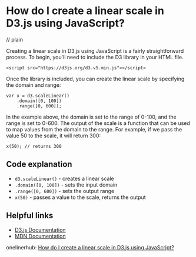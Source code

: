 # How do I create a linear scale in D3.js using JavaScript?
// plain

Creating a linear scale in D3.js using JavaScript is a fairly straightforward process. To begin, you'll need to include the D3 library in your HTML file.

```
<script src="https://d3js.org/d3.v5.min.js"></script>
```

Once the library is included, you can create the linear scale by specifying the domain and range:

```
var x = d3.scaleLinear()
    .domain([0, 100])
    .range([0, 600]);
```

In the example above, the domain is set to the range of 0-100, and the range is set to 0-600. The output of the scale is a function that can be used to map values from the domain to the range. For example, if we pass the value 50 to the scale, it will return 300:

```
x(50); // returns 300
```

## Code explanation


* `d3.scaleLinear()` - creates a linear scale
* `.domain([0, 100])` - sets the input domain
* `.range([0, 600])` - sets the output range
* `x(50)` - passes a value to the scale, returns the output

## Helpful links

* [D3.js Documentation](https://github.com/d3/d3/blob/master/API.md#scales-d3-scale)
* [MDN Documentation](https://developer.mozilla.org/en-US/docs/Web/JavaScript/Reference/Global_Objects/Math/scaleLinear)

onelinerhub: [How do I create a linear scale in D3.js using JavaScript?](https://onelinerhub.com/javascript-d3/how-do-i-create-a-linear-scale-in-d--js-using-javascript)